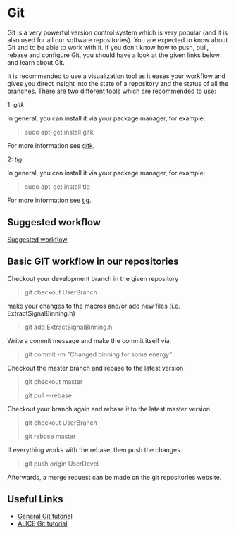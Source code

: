 # Git

Git is a very powerful version control system which is very popular \(and it is also used for all our software repositories\). You are expected to know about Git and to be able to work with it. If you don't know how to push, pull, rebase and configure Git, you should have a look at the given links below and learn about Git.

It is recommended to use a visualization tool as it eases your workflow and gives you direct insight into the state of a repository and the status of all the branches. There are two different tools which are recommended to use:

1: _gitk_

In general, you can install it via your package manager, for example:

> sudo apt-get install gitk

For more information see [gitk](https://git-scm.com/docs/gitk).

2: _tig_

In general, you can install it via your package manager, for example:

> sudo apt-get install tig

For more information see [tig](http://jonas.nitro.dk/tig/manual.html).

## Suggested workflow

[Suggested workflow](https://dberzano.github.io/alice/git/#workflow)

## Basic GIT workflow in our repositories

Checkout your development branch in the given repository

> git checkout UserBranch

make your changes to the macros and/or add new files \(i.e. ExtractSignalBinning.h\)

> git add ExtractSignalBinning.h

Write a commit message and make the commit itself via:

> git commit -m "Changed binning for some energy"

Checkout the master branch and rebase to the latest version

> git checkout master
>
> git pull --rebase

Checkout your branch again and rebase it to the latest master version

> git checkout UserBranch
>
> git rebase master

If everything works with the rebase, then push the changes.

> git push origin UserDevel

Afterwards, a merge request can be made on the git repositories website.

## Useful Links

* [General Git tutorial](https://git-scm.com/doc)
* [ALICE Git tutorial](https://dberzano.github.io/alice/git/)

